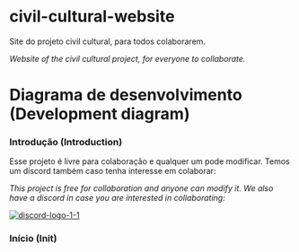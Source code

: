 # civil-cultural-website
Site do projeto civil cultural, para todos colaborarem.

_Website of the civil cultural project, for everyone to collaborate._

# Diagrama de desenvolvimento (Development diagram)

### Introdução (Introduction)
Esse projeto é livre para colaboração e qualquer um pode modificar. Temos um discord também caso tenha interesse em colaborar: 

_This project is free for collaboration and anyone can modify it. We also have a discord in case you are interested in collaborating:_

[![discord-logo-1-1](https://github.com/user-attachments/assets/098871f7-4bdb-4a92-9344-2cc8f057a17d)](https://discord.gg/DJXwEeZdM5)

### Início (Init)
